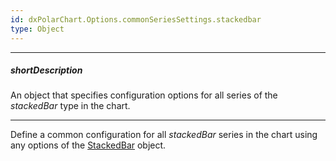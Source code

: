 ```yaml
---
id: dxPolarChart.Options.commonSeriesSettings.stackedbar
type: Object
---
```

---
##### shortDescription
An object that specifies configuration options for all series of the _stackedBar_ type in the chart.

---
Define a common configuration for all _stackedBar_ series in the chart using any options of the [StackedBar](/api-reference/20%20Data%20Visualization%20Widgets/dxPolarChart/5%20Series%20Types/StackedBarSeries '/Documentation/ApiReference/Data_Visualization_Widgets/dxPolarChart/Series_Types/stackedBarSeries/') object.